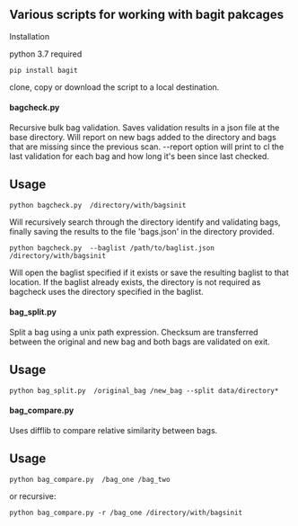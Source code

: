 ## Various scripts for working with bagit pakcages

Installation

python 3.7 required



    pip install bagit

clone, copy or download the script to a local destination.

#### bagcheck.py

Recursive bulk bag validation. Saves validation results in a json file at the base directory. Will report on new bags added to the directory and bags that are missing since the previous scan. --report option will print to cl the last validation for each bag and how long it's been since last checked.

Usage
---
```
python bagcheck.py  /directory/with/bagsinit
```
Will recursively search through the directory identify and validating bags, finally saving the results to the file 'bags.json' in the directory provided.

```
python bagcheck.py  --baglist /path/to/baglist.json /directory/with/bagsinit
```
Will open the baglist specified if it exists or save the resulting baglist to that location. If the baglist already exists, the directory is not required as bagcheck uses the directory specified in the baglist.

#### bag_split.py
Split a bag using a unix path expression. Checksum are transferred between the original and new bag and both bags are validated on exit.

Usage
---

```
python bag_split.py  /original_bag /new_bag --split data/directory*
```
#### bag_compare.py
Uses difflib to compare relative similarity between bags.

Usage
---
```
python bag_compare.py  /bag_one /bag_two
```
or recursive:
```
python bag_compare.py -r /bag_one /directory/with/bagsinit
```

